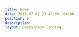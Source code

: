 ```yaml
---
title: Home
date: 2016-07-02 23:42:00 -04:00
position: 0
description: 
layout: pages/page-landing
---
```


